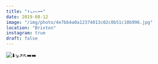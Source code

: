 ```yaml
---
title: "⬇️↘️↗️↖️➡️➡️"
date: 2019-08-12
image: "/img/photo/4e7bb4a0a12374013c02c0b51c10b996.jpg"
location: "Brixton"
instagram: true
draft: false
---
```


![⬇️↘️↗️↖️➡️➡️](/img/photo/4e7bb4a0a12374013c02c0b51c10b996.jpg)
